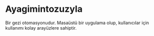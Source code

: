 # Ayagimintozuzyla
Bir gezi otomasyonudur. Masaüstü bir uygulama olup, kullanıcılar için kullanımı kolay arayüzlere sahiptir.
